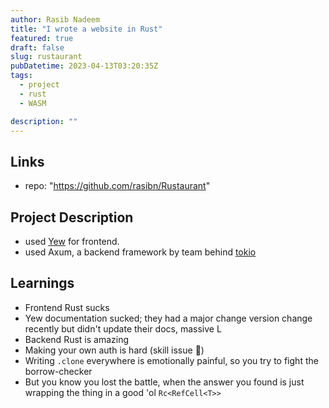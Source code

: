 ```yaml
---
author: Rasib Nadeem
title: "I wrote a website in Rust"
featured: true
draft: false
slug: rustaurant
pubDatetime: 2023-04-13T03:20:35Z
tags:
  - project
  - rust
  - WASM

description: ""
---
```


## Links

- repo: "https://github.com/rasibn/Rustaurant"

## Project Description

- used [Yew](https://yew.rs/) for frontend.
- used Axum, a backend framework by team behind [tokio](https://tokio.rs)

## Learnings

- Frontend Rust sucks
- Yew documentation sucked; they had a major change version change recently but didn't update their docs, massive L
- Backend Rust is amazing
- Making your own auth is hard (skill issue 🥲)
- Writing `.clone` everywhere is emotionally painful, so you try to fight the borrow-checker
- But you know you lost the battle, when the answer you found is just wrapping the thing in a good 'ol `Rc<RefCell<T>>`
